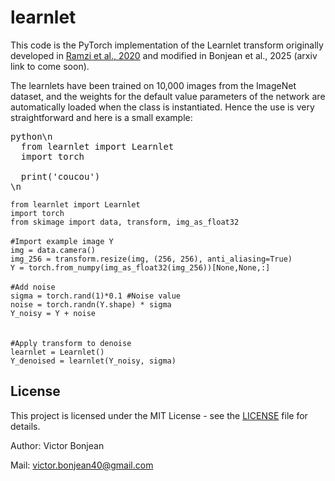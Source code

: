 # learnlet

This code is the PyTorch implementation of the Learnlet transform originally developed in [Ramzi et al., 2020](https://link-to-author-profile-or-paper) and modified in Bonjean et al., 2025 (arxiv link to come soon).

The learnlets have been trained on 10,000 images from the ImageNet dataset, and the weights for the default value parameters of the network are automatically loaded when the class is instantiated. Hence the use is very straightforward and here is a small example:

<pre>python\n
  from learnlet import Learnlet
  import torch

  print('coucou')
\n
</pre>
`from learnlet import Learnlet`<br/>
`import torch`<br/>
`from skimage import data, transform, img_as_float32`<br/><br/>
`#Import example image Y`<br/>
`img = data.camera()`<br/>
`img_256 = transform.resize(img, (256, 256), anti_aliasing=True)`<br/>
`Y = torch.from_numpy(img_as_float32(img_256))[None,None,:]`<br/><br/>
`#Add noise`<br/>
`sigma = torch.rand(1)*0.1 #Noise value`<br/>
`noise = torch.randn(Y.shape) * sigma`<br/>
`Y_noisy = Y + noise`<br/>
<br/><br/>
`#Apply transform to denoise`<br/>
`learnlet = Learnlet()`<br/>
`Y_denoised = learnlet(Y_noisy, sigma)`


## License

This project is licensed under the MIT License - see the [LICENSE](./LICENSE) file for details.

Author: Victor Bonjean

Mail: victor.bonjean40@gmail.com
